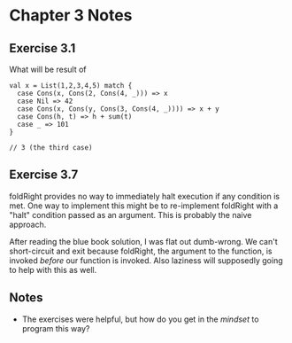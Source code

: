 Chapter 3 Notes
===============

Exercise 3.1
------------

What will be result of

    val x = List(1,2,3,4,5) match {
      case Cons(x, Cons(2, Cons(4, _))) => x
      case Nil => 42
      case Cons(x, Cons(y, Cons(3, Cons(4, _)))) => x + y
      case Cons(h, t) => h + sum(t)
      case _ => 101
    }

    // 3 (the third case)

Exercise 3.7
------------

foldRight provides no way to immediately halt execution if any condition is met. One way to implement this might be to re-implement foldRight with a "halt" condition passed as an argument. This is probably the naive approach.

After reading the blue book solution, I was flat out dumb-wrong. We can't short-circuit and exit because foldRight, the argument to the function, is invoked _before_ our function is invoked. Also laziness will supposedly going to help with this as well.

Notes
-----

* The exercises were helpful, but how do you get in the _mindset_ to program this way?